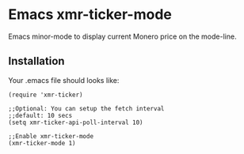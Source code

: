 Emacs xmr-ticker-mode
=====================

Emacs minor-mode to display current Monero price on the mode-line.

Installation
------------

Your .emacs file should looks like:

    (require 'xmr-ticker)

    ;;Optional: You can setup the fetch interval
    ;;default: 10 secs
    (setq xmr-ticker-api-poll-interval 10)

    ;;Enable xmr-ticker-mode
    (xmr-ticker-mode 1)

